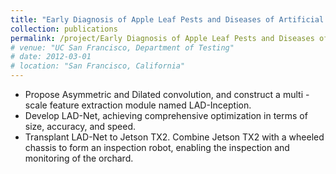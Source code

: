 ```yaml
---
title: "Early Diagnosis of Apple Leaf Pests and Diseases of Artificial Intelligence and Inspection Robots"
collection: publications
permalink: /project/Early Diagnosis of Apple Leaf Pests and Diseases of Artificial Intelligence and Inspection Robots
# venue: "UC San Francisco, Department of Testing"
# date: 2012-03-01
# location: "San Francisco, California"
---
```


* Propose Asymmetric and Dilated convolution, and construct a multi - scale feature extraction module named LAD-Inception.
* Develop LAD-Net, achieving comprehensive optimization in terms of size, accuracy, and speed.
* Transplant LAD-Net to Jetson TX2. Combine Jetson TX2 with a wheeled chassis to form an inspection robot, enabling the inspection and monitoring of the orchard.